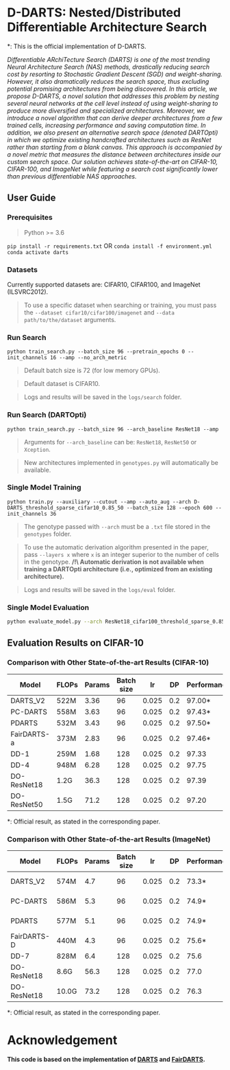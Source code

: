 # D-DARTS: Nested/Distributed Differentiable Architecture Search 

*: This is the official implementation of D-DARTS.

*Differentiable ARchiTecture Search (DARTS) is one of the most trending Neural Architecture Search (NAS) methods, drastically reducing search cost by resorting to Stochastic Gradient Descent (SGD) and weight-sharing. However, it also dramatically reduces the search space, thus excluding potential promising architectures from being discovered. In this article, we propose D-DARTS, a novel solution that addresses this problem by nesting several neural networks at the cell level instead of using weight-sharing to produce more diversified and specialized architectures. Moreover, we introduce a novel algorithm that can derive deeper architectures from a few trained cells, increasing performance and saving computation time. In addition, we also present an alternative search space (denoted DARTOpti) in which we optimize existing handcrafted architectures such as ResNet rather than starting from a blank canvas. This approach is accompanied by a novel metric that measures the distance between architectures inside our custom search space. Our solution achieves state-of-the-art on CIFAR-10, CIFAR-100, and ImageNet while featuring a search cost significantly lower than previous differentiable NAS approaches.*

## User Guide 

### Prerequisites

> Python >= 3.6

`pip install -r requirements.txt`
OR
`conda install -f environment.yml`
`conda activate darts`

### Datasets

Currently supported datasets are: CIFAR10, CIFAR100, and ImageNet (ILSVRC2012).

> To use a specific dataset when searching or training, you must pass the `--dataset cifar10/cifar100/imagenet` and `--data path/to/the/dataset` arguments.

### Run Search

`python train_search.py --batch_size 96 --pretrain_epochs 0 --init_channels 16 --amp --no_arch_metric`

> Default batch size is 72 (for low memory GPUs).

> Default dataset is CIFAR10.

> Logs and results will be saved in the `logs/search` folder.

### Run Search (DARTOpti)

`python train_search.py --batch_size 96 --arch_baseline ResNet18 --amp`

> Arguments for `--arch_baseline` can be: `ResNet18`, `ResNet50` or `Xception`.

> New architectures implemented in `genotypes.py` will automatically be available.

### Single Model Training

`python train.py --auxiliary --cutout --amp --auto_aug --arch D-DARTS_threshold_sparse_cifar10_0.85_50 --batch_size 128 --epoch 600 --init_channels 36`

> The genotype passed with `--arch` must be a `.txt` file stored in the `genotypes` folder.

> To use the automatic derivation algorithm presented in the paper, pass `--layers x` where `x` is an integer superior to the number of cells in the genotype. **/!\ Automatic derivation is not available when training a DARTOpti architecture (i.e., optimized from an existing architecture).**

> Logs and results will be saved in the `logs/eval` folder.

### Single Model Evaluation

```bash
python evaluate_model.py --arch ResNet18_cifar100_threshold_sparse_0.85 --model_path best_models/DO-2-ResNet18_ImageNet.pth.tar --init_channels 64
``` 

## Evaluation Results on CIFAR-10
### Comparison with Other State-of-the-art Results (CIFAR-10)
 
|  Model  | FLOPs  | Params  | Batch size  | lr | DP | Performance |
|---|---|---|---|---|---|---|
| DARTS_V2    | 522M   | 3.36 | 96  |  0.025   | 0.2  | 97.00* |
| PC-DARTS    | 558M   | 3.63 | 96  |  0.025   | 0.2  | 97.43* |
| PDARTS      | 532M   | 3.43 | 96  |  0.025   | 0.2  | 97.50* |
| FairDARTS-a | 373M   | 2.83 | 96  |  0.025   | 0.2  | 97.46* |   
| DD-1        | 259M   | 1.68 | 128 |  0.025   | 0.2  | 97.33  |
| DD-4        | 948M   | 6.28 | 128 |  0.025   | 0.2  | 97.75  |
| DO-ResNet18 | 1.2G   | 36.3 | 128 |  0.025   | 0.2  | 97.39  |
| DO-ResNet50 | 1.5G   | 71.2 | 128 |  0.025   | 0.2  | 97.20  |

*: Official result, as stated in the corresponding paper.

### Comparison with Other State-of-the-art Results (ImageNet)
 
|  Model  | FLOPs  | Params  | Batch size  | lr | DP | Performance | Searched On |
|---|---|---|---|---|---|---|---|
| DARTS_V2    | 574M   | 4.7  | 96  |  0.025   | 0.2  | 73.3*  | CIFAR-100 |
| PC-DARTS    | 586M   | 5.3  | 96  |  0.025   | 0.2  | 74.9*  | CIFAR-100 |
| PDARTS      | 577M   | 5.1  | 96  |  0.025   | 0.2  | 74.9*  | CIFAR-100 |
| FairDARTS-D | 440M   | 4.3  | 96  |  0.025   | 0.2  | 75.6*  | ImageNet  |  
| DD-7        | 828M   | 6.4  | 128 |  0.025   | 0.2  | 75.6   | ImageNet  |
| DO-ResNet18 | 8.6G   | 56.3 | 128 |  0.025   | 0.2  | 77.0   | CIFAR-100 |
| DO-ResNet18 | 10.0G  | 73.2 | 128 |  0.025   | 0.2  | 76.3   | CIFAR-100 |

*: Official result, as stated in the corresponding paper.
    
# Acknowledgement 

 **This code is based on the implementation of [DARTS](https://github.com/quark0/darts) and [FairDARTS](https://github.com/xiaomi-automl/FairDARTS).**
